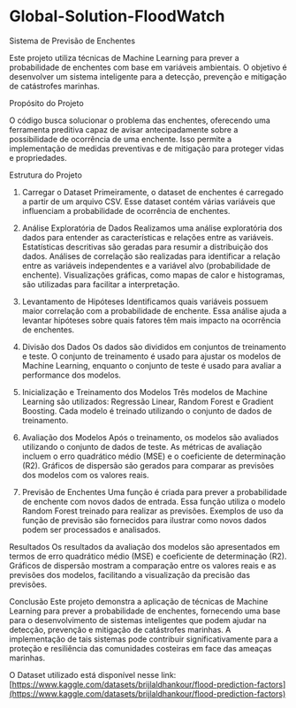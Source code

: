 # Global-Solution-FloodWatch

Sistema de Previsão de Enchentes

Este projeto utiliza técnicas de Machine Learning para prever a probabilidade de enchentes com base em variáveis ambientais. O objetivo é desenvolver um sistema inteligente para a detecção, prevenção e mitigação de catástrofes marinhas.

Propósito do Projeto

O código busca solucionar o problema das enchentes, oferecendo uma ferramenta preditiva capaz de avisar antecipadamente sobre a possibilidade de ocorrência de uma enchente. Isso permite a implementação de medidas preventivas e de mitigação para proteger vidas e propriedades.

Estrutura do Projeto

1. Carregar o Dataset
Primeiramente, o dataset de enchentes é carregado a partir de um arquivo CSV. Esse dataset contém várias variáveis que influenciam a probabilidade de ocorrência de enchentes.

2. Análise Exploratória de Dados
Realizamos uma análise exploratória dos dados para entender as características e relações entre as variáveis. Estatísticas descritivas são geradas para resumir a distribuição dos dados. Análises de correlação são realizadas para identificar a relação entre as variáveis independentes e a variável alvo (probabilidade de enchente). Visualizações gráficas, como mapas de calor e histogramas, são utilizadas para facilitar a interpretação.

3. Levantamento de Hipóteses
Identificamos quais variáveis possuem maior correlação com a probabilidade de enchente. Essa análise ajuda a levantar hipóteses sobre quais fatores têm mais impacto na ocorrência de enchentes.

4. Divisão dos Dados
Os dados são divididos em conjuntos de treinamento e teste. O conjunto de treinamento é usado para ajustar os modelos de Machine Learning, enquanto o conjunto de teste é usado para avaliar a performance dos modelos.

5. Inicialização e Treinamento dos Modelos
Três modelos de Machine Learning são utilizados: Regressão Linear, Random Forest e Gradient Boosting. Cada modelo é treinado utilizando o conjunto de dados de treinamento.

6. Avaliação dos Modelos
Após o treinamento, os modelos são avaliados utilizando o conjunto de dados de teste. As métricas de avaliação incluem o erro quadrático médio (MSE) e o coeficiente de determinação (R2). Gráficos de dispersão são gerados para comparar as previsões dos modelos com os valores reais.

7. Previsão de Enchentes
Uma função é criada para prever a probabilidade de enchente com novos dados de entrada. Essa função utiliza o modelo Random Forest treinado para realizar as previsões. Exemplos de uso da função de previsão são fornecidos para ilustrar como novos dados podem ser processados e analisados.

Resultados
Os resultados da avaliação dos modelos são apresentados em termos de erro quadrático médio (MSE) e coeficiente de determinação (R2). Gráficos de dispersão mostram a comparação entre os valores reais e as previsões dos modelos, facilitando a visualização da precisão das previsões.

Conclusão
Este projeto demonstra a aplicação de técnicas de Machine Learning para prever a probabilidade de enchentes, fornecendo uma base para o desenvolvimento de sistemas inteligentes que podem ajudar na detecção, prevenção e mitigação de catástrofes marinhas. A implementação de tais sistemas pode contribuir significativamente para a proteção e resiliência das comunidades costeiras em face das ameaças marinhas.

O Dataset utilizado está disponível nesse link: [https://www.kaggle.com/datasets/brijlaldhankour/flood-prediction-factors](https://www.kaggle.com/datasets/brijlaldhankour/flood-prediction-factors)
